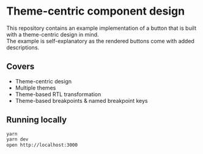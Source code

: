 # Theme-centric component design

This repository contains an example implementation of a button that is built with a theme-centric design in mind.    
The example is self-explanatory as the rendered buttons come with added descriptions.

## Covers
- Theme-centric design
- Multiple themes
- Theme-based RTL transformation
- Theme-based breakpoints & named breakpoint keys

## Running locally

```sh
yarn
yarn dev
open http://localhost:3000
```

